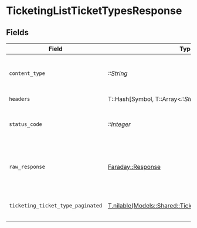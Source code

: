 # TicketingListTicketTypesResponse


## Fields

| Field                                                                                                          | Type                                                                                                           | Required                                                                                                       | Description                                                                                                    |
| -------------------------------------------------------------------------------------------------------------- | -------------------------------------------------------------------------------------------------------------- | -------------------------------------------------------------------------------------------------------------- | -------------------------------------------------------------------------------------------------------------- |
| `content_type`                                                                                                 | *::String*                                                                                                     | :heavy_check_mark:                                                                                             | HTTP response content type for this operation                                                                  |
| `headers`                                                                                                      | T::Hash[Symbol, T::Array<*::String*>]                                                                          | :heavy_check_mark:                                                                                             | N/A                                                                                                            |
| `status_code`                                                                                                  | *::Integer*                                                                                                    | :heavy_check_mark:                                                                                             | HTTP response status code for this operation                                                                   |
| `raw_response`                                                                                                 | [Faraday::Response](https://www.rubydoc.info/gems/faraday/Faraday/Response)                                    | :heavy_check_mark:                                                                                             | Raw HTTP response; suitable for custom response parsing                                                        |
| `ticketing_ticket_type_paginated`                                                                              | [T.nilable(Models::Shared::TicketingTicketTypePaginated)](../../models/shared/ticketingtickettypepaginated.md) | :heavy_minus_sign:                                                                                             | The list of ticket types was retrieved.                                                                        |